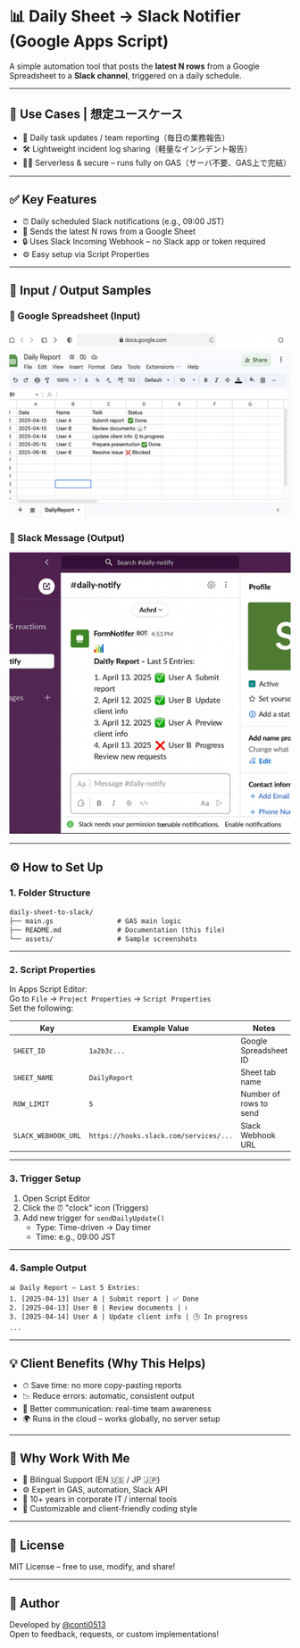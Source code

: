 # 📊 Daily Sheet → Slack Notifier (Google Apps Script)

A simple automation tool that posts the **latest N rows** from a Google Spreadsheet to a **Slack channel**, triggered on a daily schedule.

---

## 🌟 Use Cases | 想定ユースケース

- 📝 Daily task updates / team reporting（毎日の業務報告）
- 🛠 Lightweight incident log sharing（軽量なインシデント報告）
- 🧑‍💻 Serverless & secure – runs fully on GAS（サーバ不要、GAS上で完結）

---

## ✅ Key Features

- ⏰ Daily scheduled Slack notifications (e.g., 09:00 JST)
- 📄 Sends the latest N rows from a Google Sheet
- 🔒 Uses Slack Incoming Webhook – no Slack app or token required
- ⚙️ Easy setup via Script Properties

---

## 🧩 Input / Output Samples

### 🔹 Google Spreadsheet (Input)

![Spreadsheet Example](assets/sample_spreadsheet_daily_report.png)

### 🔹 Slack Message (Output)

![Slack Notification Example](assets/sample_slack_notification_result.png)

---

## ⚙️ How to Set Up

### 1. Folder Structure

```
daily-sheet-to-slack/
├── main.gs                # GAS main logic
├── README.md              # Documentation (this file)
└── assets/                # Sample screenshots
```

---

### 2. Script Properties

In Apps Script Editor:  
Go to `File` → `Project Properties` → `Script Properties`  
Set the following:

| Key               | Example Value                          | Notes                         |
|------------------|----------------------------------------|-------------------------------|
| `SHEET_ID`        | `1a2b3c...`                            | Google Spreadsheet ID         |
| `SHEET_NAME`      | `DailyReport`                         | Sheet tab name                |
| `ROW_LIMIT`       | `5`                                   | Number of rows to send        |
| `SLACK_WEBHOOK_URL` | `https://hooks.slack.com/services/...` | Slack Webhook URL             |

---

### 3. Trigger Setup

1. Open Script Editor  
2. Click the ⏰ "clock" icon (Triggers)  
3. Add new trigger for `sendDailyUpdate()`  
   - Type: Time-driven → Day timer  
   - Time: e.g., 09:00 JST

---

### 4. Sample Output

```
📊 Daily Report – Last 5 Entries:
1. [2025-04-13] User A | Submit report | ✅ Done
2. [2025-04-13] User B | Review documents | ℹ️
3. [2025-04-14] User A | Update client info | 🕒 In progress
...
```

---

## 💡 Client Benefits (Why This Helps)

- ⏱ Save time: no more copy-pasting reports
- 📉 Reduce errors: automatic, consistent output
- 📲 Better communication: real-time team awareness
- 🌍 Runs in the cloud – works globally, no server setup

---

## 🤝 Why Work With Me

- 💬 Bilingual Support (EN 🇺🇸 / JP 🇯🇵)
- ⚙️ Expert in GAS, automation, Slack API
- 🏢 10+ years in corporate IT / internal tools
- 🔧 Customizable and client-friendly coding style

---

## 📄 License

MIT License – free to use, modify, and share!

---

## 👤 Author

Developed by [@conti0513](https://github.com/conti0513)  
Open to feedback, requests, or custom implementations!
```
